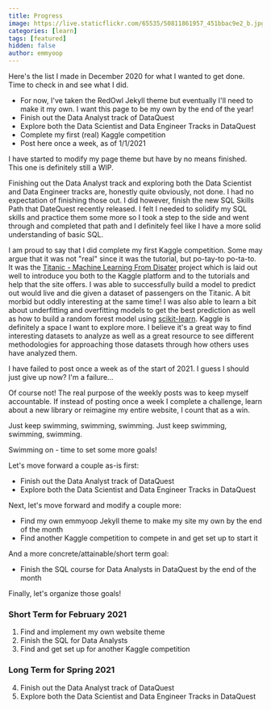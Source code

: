 ```yaml
---
title: Progress
image: https://live.staticflickr.com/65535/50811861957_451bbac9e2_b.jpg
categories: [learn]
tags: [featured]
hidden: false
author: emmyoop
---
```


Here's the list I made in December 2020 for what I wanted to get done.  Time to check in and see what I did.

- For now, I've taken the RedOwl Jekyll theme but eventually I'll need to make it my own.  I want this page to be my own by the end of the year!
- Finish out the Data Analyst track of DataQuest
- Explore both the Data Scientist and Data Engineer Tracks in DataQuest
- Complete my first (real) Kaggle competition
- Post here once a week, as of 1/1/2021

I have started to modify my page theme but have by no means finished.  This one is definitely still a WIP.

Finishing out the Data Analyst track and exploring both the Data Scientist and Data Engineer tracks are, honestly quite obviously, not done.  I had no expectation of finishing those out.  I did however, finish the new SQL Skills Path that DateQuest recently released.  I felt I needed to solidify my SQL skills and practice them some more so I took a step to the side and went through and completed that path and I definitely feel like I have a more solid understanding of basic SQL.

I am proud to say that I did complete my first Kaggle competition.  Some may argue that it was not "real" since it was the tutorial, but po-tay-to po-ta-to.  It was the [Titanic - Machine Learning From Disater](https://www.kaggle.com/c/titanic) project which is laid out well to introduce you both to the Kaggle platform and to the tutorials and help that the site offers.  I was able to successfully build a model to predict out would live and die given a dataset of passengers on the Titanic.  A bit morbid but oddly interesting at the same time!  I was also able to learn a bit about underfitting and overfitting models to get the best prediction as well as how to build a random forest model using [scikit-learn](https://scikit-learn.org/stable/).  Kaggle is definitely a space I want to explore more.  I believe it's a great way to find interesting datasets to analyze as well as a great resource to see different methodologies for approaching those datasets through how others uses have analyzed them.

I have failed to post once a week as of the start of 2021.  I guess I should just give up now?  I'm a failure... 

Of course not!  The real purpose of the weekly posts was to keep myself accountable.  If instead of posting once a week I complete a challenge, learn about a new library or reimagine my entire website, I count that as a win.

Just keep swimming, swimming, swimming.  Just keep swimming, swimming, swimming.

Swimming on - time to set some more goals!

Let's move forward a couple as-is first:

- Finish out the Data Analyst track of DataQuest
- Explore both the Data Scientist and Data Engineer Tracks in DataQuest

Next, let's move forward and modify a couple more: 

- Find my own emmyoop Jekyll theme to make my site my own by the end of the month
- Find another Kaggle competition to compete in and get set up to start it

And a more concrete/attainable/short term goal:

- Finish the SQL course for Data Analysts in DataQuest by the end of the month

Finally, let's organize those goals!

### Short Term for February 2021
1. Find and implement my own website theme
2. Finish the SQL for Data Analysts
3. Find and get set up for another Kaggle competition
### Long Term for Spring 2021
4. Finish out the Data Analyst track of DataQuest
5. Explore both the Data Scientist and Data Engineer Tracks in DataQuest
